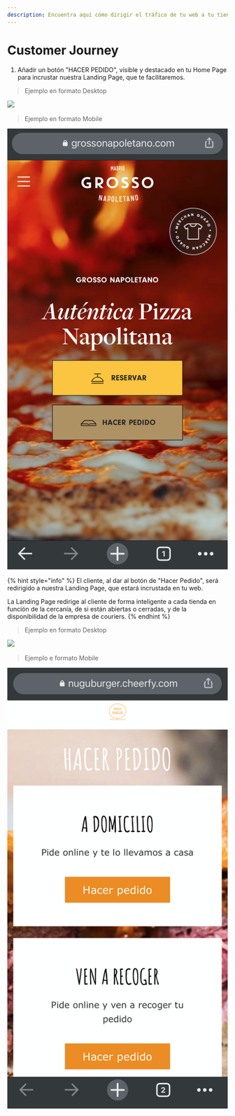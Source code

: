 ```yaml
---
description: Encuentra aquí cómo dirigir el tráfico de tu web a tu tienda online.
---
```


# Customer Journey

1. Añadir un botón "HACER PEDIDO", visible y destacado en tu Home Page para incrustar nuestra Landing Page, que te facilitaremos.

> Ejemplo en formato Desktop

![](../.gitbook/assets/image.png)

> Ejemplo en formato Mobile

![](../.gitbook/assets/image%20%288%29.png)

{% hint style="info" %}
El cliente, al dar al botón de "Hacer Pedido", será redirigido a nuestra Landing Page, que estará incrustada en tu web.

La Landing Page redirige al cliente de forma inteligente a cada tienda en función de la cercanía, de si están abiertas o cerradas, y de la disponibilidad de la empresa de couriers.
{% endhint %}

> Ejemplo en formato Desktop

![](../.gitbook/assets/image%20%284%29.png)

> Ejemplo e formato Mobile

![](../.gitbook/assets/image%20%283%29.png)

